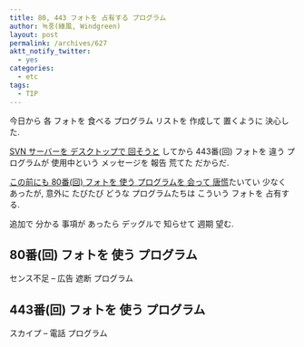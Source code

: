 ```yaml
---
title: 80, 443 フォトを 占有する プログラム
author: 녹풍(綠風, Windgreen)
layout: post
permalink: /archives/627
aktt_notify_twitter:
  - yes
categories:
  - etc
tags:
  - TIP
---
```

今日から 各 フォトを 食べる プログラム リストを 作成して 置くように 決心した.

<a title="[リンク]ウィンドウで 本当 易しく svn サーバー 構成する 方法" target="_top" href="http://mytory.local/archives/703">SVN サーバーを デスクトップで 回そうと</a> してから 443番(回) フォトを 違う プログラムが 使用中という メッセージを 報告 荒てた だからだ.

<a title="センス不足(掻センス)増えた 80フォトを 使う" target="_top" href="http://mytory.local/archives/70">この前にも 80番(回) フォトを 使う プログラムを 会って 唐慌</a>たいてい 少なく あったが, 意外に たびたび どうな プログラムたちは こういう フォトを 占有する.

追加で 分かる 事項が あったら デッグルで 知らせて 週期 望む.

## 80番(回) フォトを 使う プログラム

センス不足 &#8211; 広告 遮断 プログラム

## 443番(回) フォトを 使う プログラム

スカイプ &#8211; 電話 プログラム